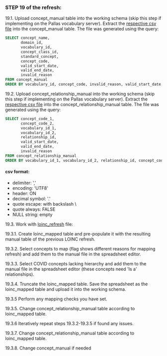 ### STEP 19 of the refresh:
19.1. Upload concept_manual table into the working schema (skip this step if implementing on the Pallas vocabulary server).
Extract the [respective csv file](https://drive.google.com/file/d/1sXdWNn1oN-EhsqFyT6cl2TI4YBXbDQyV/view?usp=sharing) into the concept_manual table.
The file was generated using the query:
```sql
SELECT concept_name,
       domain_id,
       vocabulary_id,
       concept_class_id,
       standard_concept,
       concept_code,
       valid_start_date,
       valid_end_date,
       invalid_reason
FROM concept_manual
ORDER BY vocabulary_id, concept_code, invalid_reason, valid_start_date, valid_end_date, concept_name
```

19.2. Upload concept_relationship_manual into the working schema (skip this step if implementing on the Pallas vocabulary server).
Extract the [respective csv file](https://drive.google.com/file/d/1-R7_j_PNDrNIO1me_ni4-FNL2bs0iE1d/view?usp=sharing) into the concept_relationship_manual table.
The file was generated using the query:
```sql
SELECT concept_code_1,
       concept_code_2,
       vocabulary_id_1,
       vocabulary_id_2,
       relationship_id,
       valid_start_date,
       valid_end_date,
       invalid_reason
FROM concept_relationship_manual
ORDER BY vocabulary_id_1, vocabulary_id_2, relationship_id, concept_code_1, concept_code_2, invalid_reason, valid_start_date, valid_end_date
```
#### csv format:
- delimiter: ','
- encoding: 'UTF8'
- header: ON
- decimal symbol: '.'
- quote escape: with backslash \
- quote always: FALSE
- NULL string: empty


19.3. Work with [loinc_refresh](https://github.com/OHDSI/Vocabulary-v5.0/blob/master/LOINC/manual_work/loinc_refresh.sql) file:

19.3.1. Create loinc_mapped table and pre-populate it with the resulting manual table of the previous LOINC refresh.

19.3.2. Select concepts to map (flag shows different reasons for mapping refresh) and add them to the manual file in the spreadsheet editor.

19.3.3. Select COVID concepts lacking hierarchy and add them to the manual file in the spreadsheet editor (these concepts need 'Is a' relationships).

19.3.4. Truncate the loinc_mapped table. Save the spreadsheet as the loinc_mapped table and upload it into the working schema.

19.3.5 Perform any mapping checks you have set.

19.3.5. Change concept_relationship_manual table according to loinc_mapped table.

19.3.6 Iteratively repeat steps 19.3.2-19.3.5 if found any issues.

19.3.7. Change concept_relationship_manual table according to loinc_mapped table.

19.3.8. Change concept_manual if needed